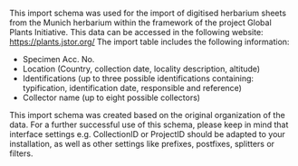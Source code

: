 This import schema was used for the import of digitised herbarium sheets from the Munich herbarium within the framework of the project Global Plants Initiative.
This data can be accessed in the following website: https://plants.jstor.org/
The import table includes the following information:
-	Specimen Acc. No.
- Location (Country, collection date, locality description, altitude)
- Identifications (up to three possible identifications containing: typification, identification date, responsible and reference)
- Collector name (up to eight possible collectors)

This import schema was created based on the original organization of the data. For a further successful use of this schema, please keep in mind that interface settings e.g. CollectionID or ProjectID should be adapted to your installation, as well as other settings like prefixes, postfixes, splitters or filters.

